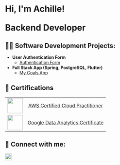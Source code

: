 <h1>Hi, I'm Achille! <br/><p>Backend Developer</p>
<h2>👨‍💻 Software Development Projects:</h2>

- <b>User Authentication Form</b>
  - [Authentication Form](https://github.com/AchilleGrieco/authentication-form)
- <b>Full Stack App (Spring, PostgreSQL, Flutter)</b>
  - [My Goals App](https://github.com/AchilleGrieco/mygoalsapp)


<h2>📝 Certifications</h2>

<table>
    <tr>
        <td align="center">
            <img src="https://i.imgur.com/OKQhnO8.png" style="width: 50px;">
        </td>
        <td align="center">
            <a href="https://www.credly.com/badges/8e0b8f13-df61-4aca-8979-6eba5735f3b2/public_url">AWS Certified Cloud
                Practitioner</a>
        </td>
    </tr>
      <tr>
        <td align="center">
            <img src="https://i.imgur.com/xlTychZ.png" style="width: 50px;">
        </td>
        <td align="center">
            <a href="https://www.credly.com/badges/12890b63-f0bf-420c-aaa5-d9322048bedd/public_url">Google Data Analytics Certificate</a>
        </td>
    </tr>
</table>



<h2>🤝 Connect with me:</h2>

[<img align="left" alt="AchilleGrieco | LinkedIn" width="22px" src="https://cdn.jsdelivr.net/npm/simple-icons@v3/icons/linkedin.svg" />][linkedin]

[linkedin]: https://www.linkedin.com/in/achille-giulio-grieco/

<!--
**AchilleGrieco/AchilleGrieco** is a ✨ _special_ ✨ repository because its `README.md` (this file) appears on your GitHub profile.

Here are some ideas to get you started:

- 🔭 I’m currently working on ...
- 🌱 I’m currently learning ...
- 👯 I’m looking to collaborate on ...
- 🤔 I’m looking for help with ...
- 💬 Ask me about ...
- 📫 How to reach me: ...
- 😄 Pronouns: ...
- ⚡ Fun fact: ...
-->
